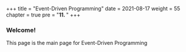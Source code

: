 +++
title = "Event-Driven Programming"
date = 2021-08-17
weight = 55
chapter = true
pre = "<b>11.  </b>"
+++
### Welcome!
This page is the main page for Event-Driven Programming

